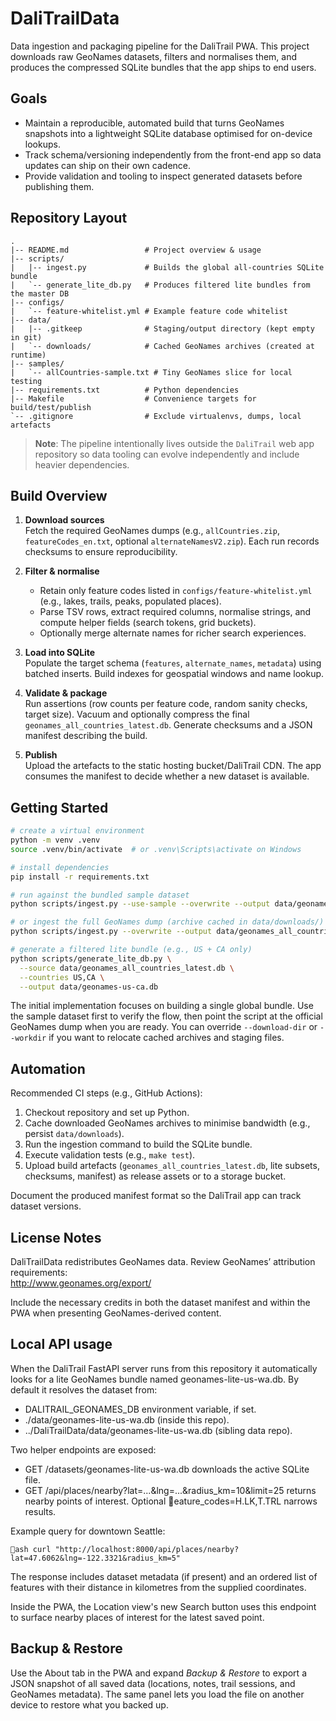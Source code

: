 # DaliTrailData

Data ingestion and packaging pipeline for the DaliTrail PWA. This project downloads raw GeoNames datasets, filters and normalises them, and produces the compressed SQLite bundles that the app ships to end users.

## Goals

- Maintain a reproducible, automated build that turns GeoNames snapshots into a lightweight SQLite database optimised for on-device lookups.
- Track schema/versioning independently from the front-end app so data updates can ship on their own cadence.
- Provide validation and tooling to inspect generated datasets before publishing them.

## Repository Layout

```
.
|-- README.md                 # Project overview & usage
|-- scripts/
|   |-- ingest.py             # Builds the global all-countries SQLite bundle
|   `-- generate_lite_db.py   # Produces filtered lite bundles from the master DB
|-- configs/
|   `-- feature-whitelist.yml # Example feature code whitelist
|-- data/
|   |-- .gitkeep              # Staging/output directory (kept empty in git)
|   `-- downloads/            # Cached GeoNames archives (created at runtime)
|-- samples/
|   `-- allCountries-sample.txt # Tiny GeoNames slice for local testing
|-- requirements.txt          # Python dependencies
|-- Makefile                  # Convenience targets for build/test/publish
`-- .gitignore                # Exclude virtualenvs, dumps, local artefacts
```

> **Note**: The pipeline intentionally lives outside the `DaliTrail` web app repository so data tooling can evolve independently and include heavier dependencies.

## Build Overview

1. **Download sources**  
   Fetch the required GeoNames dumps (e.g., `allCountries.zip`, `featureCodes_en.txt`, optional `alternateNamesV2.zip`). Each run records checksums to ensure reproducibility.

2. **Filter & normalise**  
   - Retain only feature codes listed in `configs/feature-whitelist.yml` (e.g., lakes, trails, peaks, populated places).  
   - Parse TSV rows, extract required columns, normalise strings, and compute helper fields (search tokens, grid buckets).  
   - Optionally merge alternate names for richer search experiences.

3. **Load into SQLite**  
   Populate the target schema (`features`, `alternate_names`, `metadata`) using batched inserts. Build indexes for geospatial windows and name lookup.

4. **Validate & package**  
   Run assertions (row counts per feature code, random sanity checks, target size). Vacuum and optionally compress the final `geonames_all_countries_latest.db`. Generate checksums and a JSON manifest describing the build.

5. **Publish**  
   Upload the artefacts to the static hosting bucket/DaliTrail CDN. The app consumes the manifest to decide whether a new dataset is available.

## Getting Started

```bash
# create a virtual environment
python -m venv .venv
source .venv/bin/activate  # or .venv\Scripts\activate on Windows

# install dependencies
pip install -r requirements.txt

# run against the bundled sample dataset
python scripts/ingest.py --use-sample --overwrite --output data/geonames-lite-sample.db

# or ingest the full GeoNames dump (archive cached in data/downloads/)
python scripts/ingest.py --overwrite --output data/geonames_all_countries_latest.db

# generate a filtered lite bundle (e.g., US + CA only)
python scripts/generate_lite_db.py \
  --source data/geonames_all_countries_latest.db \
  --countries US,CA \
  --output data/geonames-us-ca.db
```

The initial implementation focuses on building a single global bundle. Use the sample dataset first to verify the flow, then point the script at the official GeoNames dump when you are ready. You can override `--download-dir` or `--workdir` if you want to relocate cached archives and staging files.

## Automation

Recommended CI steps (e.g., GitHub Actions):

1. Checkout repository and set up Python.
2. Cache downloaded GeoNames archives to minimise bandwidth (e.g., persist `data/downloads`).
3. Run the ingestion command to build the SQLite bundle.
4. Execute validation tests (e.g., `make test`).
5. Upload build artefacts (`geonames_all_countries_latest.db`, lite subsets, checksums, manifest) as release assets or to a storage bucket.

Document the produced manifest format so the DaliTrail app can track dataset versions.

## License Notes

DaliTrailData redistributes GeoNames data. Review GeoNames’ attribution requirements:  
<http://www.geonames.org/export/>

Include the necessary credits in both the dataset manifest and within the PWA when presenting GeoNames-derived content.

## Local API usage

When the DaliTrail FastAPI server runs from this repository it automatically looks for a lite GeoNames bundle named geonames-lite-us-wa.db. By default it resolves the dataset from:

- DALITRAIL_GEONAMES_DB environment variable, if set.
- ./data/geonames-lite-us-wa.db (inside this repo).
- ../DaliTrailData/data/geonames-lite-us-wa.db (sibling data repo).

Two helper endpoints are exposed:

- GET /datasets/geonames-lite-us-wa.db downloads the active SQLite file.
- GET /api/places/nearby?lat=...&lng=...&radius_km=10&limit=25 returns nearby points of interest. Optional eature_codes=H.LK,T.TRL narrows results.

Example query for downtown Seattle:

`ash
curl "http://localhost:8000/api/places/nearby?lat=47.6062&lng=-122.3321&radius_km=5"
`

The response includes dataset metadata (if present) and an ordered list of features with their distance in kilometres from the supplied coordinates.

Inside the PWA, the Location view's new Search button uses this endpoint to surface nearby places of interest for the latest saved point.

## Backup & Restore

Use the About tab in the PWA and expand *Backup & Restore* to export a JSON snapshot of all saved data (locations, notes, trail sessions, and GeoNames metadata). The same panel lets you load the file on another device to restore what you backed up.
